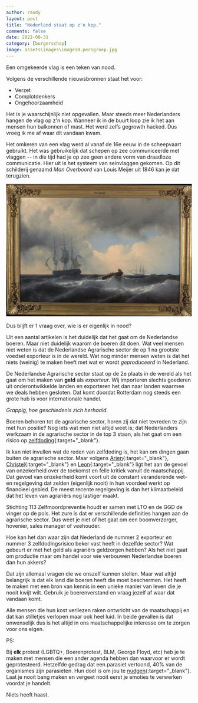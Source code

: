 ```yaml
---
author: randy
layout: post
title: "Nederland staat op z'n kop."
comments: false
date: 2022-08-31
category: [burgerschap]
image: assets\images\images0.persgroep.jpg
---
```


Een omgekeerde vlag is een teken van nood.

Volgens de verschillende nieuwsbronnen staat het voor:
- Verzet
- Complotdenkers
- Ongehoorzaamheid

Het is je waarschijnlijk niet opgevallen. Maar steeds meer Nederlanders hangen de vlag op z'n kop. Wanneer ik in de buurt loop zie ik het aan mensen hun balkonnen of mast. Het werd zelfs gegrowth hacked. Dus vroeg ik me af waar dit vandaan kwam.

Het omkeren van een vlag werd al vanaf de 16e eeuw in de scheepvaart gebruikt. Het was gebruikelijk dat schepen op zee communiceerde met vlaggen -- in die tijd had je op zee geen andere vorm van draadloze communicatie. Hier uit is het systeem van seinvlaggen gekomen. Op dit schilderij genaamd _Man Overboord_ van Louis Meijer uit 1846 kan je dat terugzien.

![Man Overboord](\assets\images\louis-meijer-schilderij-low-res2-ibraainvedmxshdibnafmw.png)

Dus blijft er 1 vraag over, wie is er eigenlijk in nood?

Uit een aantal artikelen is het duidelijk dat het gaat om de Nederlandse boeren. Maar niet duidelijk waarom de boeren dit doen. Wat veel mensen niet weten is dat de Nederlandse Agrarische sector de op 1 na grootste voedsel exporteur is in de wereld. Wat nog minder mensen weten is dat het niets (weinig) te maken heeft met wat er wordt _geproduceerd_ in Nederland.

De Nederlandse Agrarische sector staat op de 2e plaats in de wereld als het gaat om het maken van **geld** als _exporteur_. Wij importeren slechts goederen uit onderontwikkelde landen en exporteren het dan naar landen waarmee we deals hebben gesloten. Dat komt doordat Rotterdam nog steeds een grote hub is voor internationale handel.

_Grappig, hoe geschiedenis zich herhaald._

Boeren behoren tot de agrarische sector, horen zij dat niet tevreden te zijn met hun positie‽ Nog iets wat men niet altijd weet is; dat Nederlanders werkzaam in de agrarische sector in de top 3 staan, als het gaat om een risico op [zelfdoding](https://www.113.nl/sites/default/files/113/2020%20middelen/Factsheet%20Sui%CC%88cidaliteit%20onder%20agrarie%CC%88rs.pdf){:target="_blank"}. 

Ik kan niet invullen wat de reden van zelfdoding is, het kan om dingen gaan buiten de agrarische sector. Maar volgens [Arjen](https://www.hartvannederland.nl/nieuws/politiek/vader-van-boer-arjen-pleegde-zelfmoord-om-verstikkende-regels-en-hij-is-niet){:target="_blank"}, [Christel](https://www.rtvoost.nl/nieuws/1721013/aantal-zelfdodingen-in-agrarische-sector-neemt-zorgwekkend-toe){:target="_blank"} en [Leon](https://nieuwscheckers.nl/het-aantal-zelfdodingen-in-de-agrarische-sector-neemt-inderdaad-toe/){:target="_blank"} ligt het aan de gevoel van onzekerheid over de toekomst en felle kritiek vanuit de maatschappij. Dat gevoel van onzekerheid komt voort uit de constant veranderende wet- en regelgeving dat zelden (eigenlijk nooit) in hun voordeel werkt op financieel gebied. De meest recente regelgeving is dan het klimaatbeleid dat het leven van agrariërs nog lastiger maakt. 

Stichting 113 Zelfmoordpreventie houdt er samen met LTO en de GGD de vinger op de pols. Het zure is dat er verschillende definities hangen aan de agrarische sector. Dus weet je niet of het gaat om een boomverzorger, hovenier, sales manager of veehouder.

Hoe kan het dan waar zijn dat Nederland de nummer 2 exporteur _en_ nummer 3 zelfdodingsrisico beker vast heeft in dezelfde sector? Wat gebeurt er met het geld als agrariërs geldzorgen hebben? Als het niet gaat om productie maar om handel voor wie verbouwen Nederlandse boeren dan hun akkers?

Dat zijn allemaal vragen die we onszelf kunnen stellen. Maar wat altijd belangrijk is dat elk land die boeren heeft die moet beschermen. Het heeft te maken met een bron van kennis in een unieke manier van leven die je nooit kwijt wilt. Gebruik je boerenverstand en vraag jezelf af waar dat vandaan komt.

Alle mensen die hun kost verliezen raken ontwricht van de maatschappij en dat kan stilletjes verlopen maar ook heel luid. In beide gevallen is dat onwenselijk dus is het altijd in ons maatschappelijke interesse om te zorgen voor ons eigen. 

PS:

Bij **elk** protest (LGBTQ+, Boerenprotest, BLM, George Floyd, etc) heb je te maken met mensen die een ander agenda hebben dan waarvoor er wordt geprotesteerd. Hetzelfde gedrag dat een parasiet vertoond, 40% van de organismes zijn parasieten. Hun doel is om jou te [nudgen](https://nl.wikipedia.org/wiki/Nudging){:target="_blank"}. Laat je nooit bang maken en vergeet nooit eerst je emoties te verwerken voordat je handelt. 

Niets heeft haast.